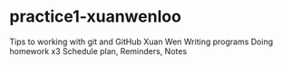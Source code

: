 # practice1-xuanwenloo
Tips to working with git and GitHub
Xuan Wen
Writing programs
Doing homework x3
Schedule plan, Reminders, Notes
